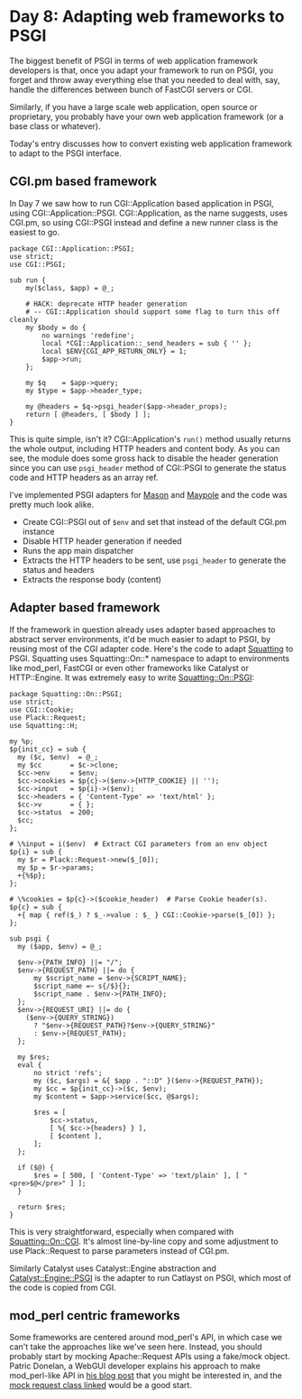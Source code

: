 # Day 8: Adapting web frameworks to PSGI

The biggest benefit of PSGI in terms of web application framework developers is that, once you adapt your framework to run on PSGI, you forget and throw away everything else that you needed to deal with, say, handle the differences between bunch of FastCGI servers or CGI.

Similarly, if you have a large scale web application, open source or proprietary, you probably have your own web application framework (or a base class or whatever).

Today's entry discusses how to convert existing web application framework to adapt to the PSGI interface.

## CGI.pm based framework

In Day 7 we saw how to run CGI::Application based application in PSGI, using CGI::Application::PSGI. CGI::Application, as the name suggests, uses CGI.pm, so using CGI::PSGI instead and define a new runner class is the easiest to go.

```
package CGI::Application::PSGI;
use strict;
use CGI::PSGI;

sub run {
    my($class, $app) = @_;

    # HACK: deprecate HTTP header generation
    # -- CGI::Application should support some flag to turn this off cleanly
    my $body = do {
        no warnings 'redefine';
        local *CGI::Application::_send_headers = sub { '' };
        local $ENV{CGI_APP_RETURN_ONLY} = 1;
        $app->run;
    };

    my $q    = $app->query;
    my $type = $app->header_type;

    my @headers = $q->psgi_header($app->header_props);
    return [ @headers, [ $body ] ];
}
```

This is quite simple, isn't it? CGI::Application's `run()` method usually returns the whole output, including HTTP headers and content body. As you can see, the module does some gross hack to disable the header generation since you can use `psgi_header` method of CGI::PSGI to generate the status code and HTTP headers as an array ref.

I've implemented PSGI adapters for [Mason][1] and [Maypole][2] and the code was pretty much look alike.

* Create CGI::PSGI out of `$env` and set that instead of the default CGI.pm instance
* Disable HTTP header generation if needed
* Runs the app main dispatcher
* Extracts the HTTP headers to be sent, use `psgi_header` to generate the status and headers
* Extracts the response body (content)

## Adapter based framework

If the framework in question already uses adapter based approaches to abstract server environments, it'd be much easier to adapt to PSGI, by reusing most of the CGI adapter code. Here's the code to adapt [Squatting][3] to PSGI. Squatting uses Squatting::On::\* namespace to adapt to environments like mod\_perl, FastCGI or even other frameworks like Catalyst or HTTP::Engine. It was extremely easy to write [Squatting::On::PSGI][4]:

```
package Squatting::On::PSGI;
use strict;
use CGI::Cookie;
use Plack::Request;
use Squatting::H;

my %p;
$p{init_cc} = sub {
  my ($c, $env)  = @_;
  my $cc       = $c->clone;
  $cc->env     = $env;
  $cc->cookies = $p{c}->($env->{HTTP_COOKIE} || '');
  $cc->input   = $p{i}->($env);
  $cc->headers = { 'Content-Type' => 'text/html' };
  $cc->v       = { };
  $cc->status  = 200;
  $cc;
};

# \%input = i($env)  # Extract CGI parameters from an env object
$p{i} = sub {
  my $r = Plack::Request->new($_[0]);
  my $p = $r->params;
  +{%$p};
};

# \%cookies = $p{c}->($cookie_header)  # Parse Cookie header(s).
$p{c} = sub {
  +{ map { ref($_) ? $_->value : $_ } CGI::Cookie->parse($_[0]) };
};

sub psgi {
  my ($app, $env) = @_;

  $env->{PATH_INFO} ||= "/";
  $env->{REQUEST_PATH} ||= do {
      my $script_name = $env->{SCRIPT_NAME};
      $script_name =~ s{/$}{};
      $script_name . $env->{PATH_INFO};
  };
  $env->{REQUEST_URI} ||= do {
    ($env->{QUERY_STRING})
      ? "$env->{REQUEST_PATH}?$env->{QUERY_STRING}"
      : $env->{REQUEST_PATH};
  };

  my $res;
  eval {
      no strict 'refs';
      my ($c, $args) = &{ $app . "::D" }($env->{REQUEST_PATH});
      my $cc = $p{init_cc}->($c, $env);
      my $content = $app->service($cc, @$args);

      $res = [
          $cc->status,
          [ %{ $cc->{headers} } ],
          [ $content ],
      ];
  };

  if ($@) {
      $res = [ 500, [ 'Content-Type' => 'text/plain' ], [ "<pre>$@</pre>" ] ];
  }

  return $res;
}
```

This is very straightforward, especially when compared with [Squatting::On::CGI][5]. It's almost line-by-line copy and some adjustment to use Plack::Request to parse parameters instead of CGI.pm.

Similarly Catalyst uses Catalyst::Engine abstraction and [Catalyst::Engine::PSGI][6] is the adapter to run Catlayst on PSGI, which most of the code is copied from CGI.

## mod\_perl centric frameworks

Some frameworks are centered around mod\_perl's API, in which case we can't take the approaches like we've seen here. Instead, you should probably start by mocking Apache::Request APIs using a fake/mock object. Patric Donelan, a WebGUI developer explains his approach to make mod\_perl-like API in [his blog post][7] that you might be interested in, and the [mock request class linked][8] would be a good start.

  [1]: http://search.cpan.org/perldoc?HTML::Mason
  [2]: http://search.cpan.org/perldoc?Maypole
  [3]: http://search.cpan.org/perldoc?Squatting
  [4]: http://search.cpan.org/perldoc?Squatting::On::PSGI
  [5]: http://cpansearch.perl.org/src/BEPPU/Squatting-0.70/lib/Squatting/On/CGI.pm
  [6]: http://search.cpan.org/perldoc?Catalyst::Engine::PSGI
  [7]: http://blog.patspam.com/2009/plack-roundup-at-sf-pm
  [8]: http://github.com/pdonelan/webgui/blob/plebgui/lib/WebGUI/Session/Plack.pm